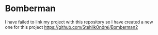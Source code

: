 # Bomberman
I have failed to link my project with this repository so I have created a new one for this project https://github.com/StehlikOndrej/Bomberman2

